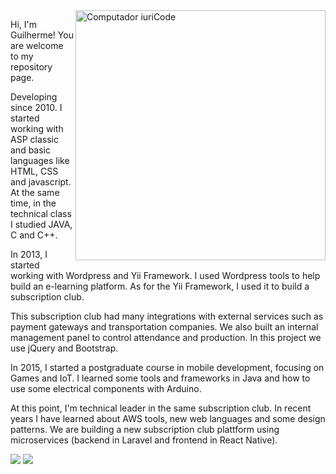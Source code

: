 <img src="https://raw.githubusercontent.com/MicaelliMedeiros/micaellimedeiros/master/image/computer-illustration.png" min-width="400px" max-width="400px" width="400px" align="right" alt="Computador iuriCode">

<p align="left"> 
  Hi, I'm Guilherme! You are welcome to my repository page.

Developing since 2010. I started working with ASP classic and basic languages ​​like HTML, CSS and javascript. At the same time, in the technical class I studied JAVA, C and C++.

In 2013, I started working with Wordpress and Yii Framework. I used Wordpress tools to help build an e-learning platform. As for the Yii Framework, I used it to build a subscription club.

This subscription club had many integrations with external services such as payment gateways and transportation companies. We also built an internal management panel to control attendance and production. In this project we use jQuery and Bootstrap.

In 2015, I started a postgraduate course in mobile development, focusing on Games and IoT. I learned some tools and frameworks in Java and how to use some electrical components with Arduino.

At this point, I'm technical leader in the same subscription club. In recent years I have learned about AWS tools, new web languages ​​and some design patterns. We are building a new subscription club plattform using microservices (backend in Laravel and frontend in React Native). 
</p>

<p align="left">
  <a href="#" alt="Gmail">
  <img src="https://img.shields.io/badge/-Gmail-FF0000?style=flat-square&labelColor=FF0000&logo=gmail&logoColor=white&link=guipalermo@gmail.com" /></a>

  <a href="#" alt="Linkedin">
  <img src="https://img.shields.io/badge/-Linkedin-0e76a8?style=flat-square&logo=Linkedin&logoColor=white&link=https://www.linkedin.com/in/guipalermo/" /></a>
</p>  
